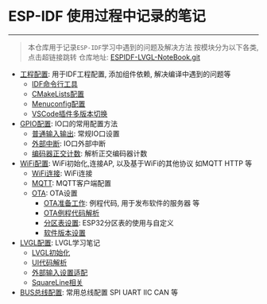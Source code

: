 # ESP-IDF 使用过程中记录的笔记
----

> 本仓库用于记录`ESP-IDF`学习中遇到的问题及解决方法
> 按模块分为以下各类, 点击超链接跳转
> 仓库地址: [ESPIDF-LVGL-NoteBook.git](https://github.com/changzhen976/ESPIDF-LVGL-NoteBook.git)

- [工程配置](./Project-Configure/Readme.md): 用于IDF工程配置, 添加组件依赖, 解决编译中遇到的问题等
    - [IDF命令行工具](./Project-Configure/cmd-tool/Readme.md)
    - [CMakeLists配置](./Project-Configure/CMakeLists.md)
    - [Menuconfig配置](./Project-Configure/KConfig.md)
    - [VSCode插件多版本切换](./Project-Configure/VSCode-Plugin/MultiVersion-IDF.md)
- [GPIO配置](./GPIO/Readme.md): IO口的常用配置方法
    - [普通输入输出](./GPIO/Normal_IO.md): 常规IO口设置
    - [外部中断](./GPIO/ISR.md): IO口外部中断
    - [编码器正交计数](./GPIO/Pcnt.md): 解析正交编码器计数
- [WiFi配置](./WiFi/Readme.md): WiFi初始化,连接AP, 以及基于WiFi的其他协议 如MQTT HTTP 等
    - [WiFi连接](./WiFi/WiFi-Init.md): WiFi连接
    - [MQTT](./WiFi/MQTT.md): MQTT客户端配置
    - [OTA](./WiFi/OTA/Readme.md): OTA设置
        - [OTA准备工作](./WiFi/OTA/OTA相关准备工作.md): 例程代码, 用于发布软件的服务器 等
        - [OTA例程代码解析](./WiFi/OTA/OTA例程代码解析.md)
        - [分区表设置](./WiFi/OTA/esp32分区表.md): ESP32分区表的使用与自定义
        - [软件版本设置](./WiFi/OTA/软件版本设定.md)
- [LVGL配置](./LVGL/Readme.md): LVGL学习笔记
    - [LVGL初始化](./LVGL/LVGL_Init.md)
    - [UI代码解析](./LVGL/UI/Readme.md)
    - [外部输入设置适配](./LVGL/Indev_Port/Readme.md)
    - [SquareLine相关](./LVGL/SquareLine/Readme.md)
- [BUS总线配置](./BUS/Readme.md): 常用总线配置 SPI UART IIC CAN 等